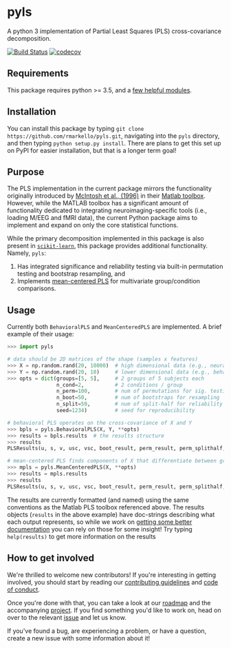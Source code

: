 # pyls
A python 3 implementation of Partial Least Squares (PLS) cross-covariance decomposition.

[![Build Status](https://travis-ci.org/rmarkello/pyls.svg?branch=master)](https://travis-ci.org/rmarkello/pyls)
[![codecov](https://codecov.io/gh/rmarkello/pyls/branch/master/graph/badge.svg)](https://codecov.io/gh/rmarkello/pyls)

## Requirements
This package requires python >= 3.5, and a [few helpful modules](https://github.com/rmarkello/pyls/blob/master/requirements.txt).

## Installation
You can install this package by typing `git clone https://github.com/rmarkello/pyls.git`, navigating into the `pyls` directory, and then typing `python setup.py install`. There are plans to get this set up on PyPI for easier installation, but that is a longer term goal!

## Purpose
The PLS implementation in the current package mirrors the functionality originally introduced by [McIntosh et al., (1996)](https://www.ncbi.nlm.nih.gov/pubmed/9345485) in their [Matlab toolbox](https://www.rotman-baycrest.on.ca/index.php?section=84). However, while the MATLAB toolbox has a significant amount of functionality dedicated to integrating neuroimaging-specific tools (i.e., loading M/EEG and fMRI data), the current Python package aims to implement and expand on only the core statistical functions.

While the primary decomposition implemented in this package is also present in [`scikit-learn`](`sklearn.cross_decomposition.PLSSVD`), this package provides additional functionality. Namely, `pyls`:

1. Has integrated significance and reliability testing via built-in permutation testing and bootstrap resampling, and
2. Implements [mean-centered PLS](https://www.ncbi.nlm.nih.gov/pubmed/20656037) for multivariate group/condition comparisons.

## Usage
Currently both `BehavioralPLS` and `MeanCenteredPLS` are implemented. A brief example of their usage:

```python
>>> import pyls

# data should be 2D matrices of the shape (samples x features)
>>> X = np.random.rand(20, 10000)  # high dimensional data (e.g., neural)
>>> Y = np.random.rand(20, 10)     # lower dimensional data (e.g., behavioral)
>>> opts = dict(groups=[5, 5],     # 2 groups of 5 subjects each
                n_cond=2,          # 2 conditions / group
                n_perm=100,        # num of permutations for sig. testing
                n_boot=50,         # num of bootstraps for resampling
                n_split=50,        # num of split-half for reliability testing
                seed=1234)         # seed for reproducibility

# behavioral PLS operates on the cross-covariance of X and Y
>>> bpls = pyls.BehavioralPLS(X, Y, **opts)
>>> results = bpls.results  # the results structure
>>> results
PLSResults(u, s, v, usc, vsc, boot_result, perm_result, perm_splithalf, inputs, s_varexp)

# mean-centered PLS finds components of X that differentiate between groups/conditions
>>> mpls = pyls.MeanCenteredPLS(X, **opts)
>>> results = mpls.results
>>> results
PLSResults(u, s, v, usc, vsc, boot_result, perm_result, perm_splithalf, inputs, s_varexp)
```

The results are currently formatted (and named) using the same conventions as the Matlab PLS toolbox referenced above. The results objects (`results` in the above example) have doc-strings describing what each output represents, so while we work on [getting some better documentation](https://github.com/rmarkello/pyls/issues/19) you can rely on those for some insight! Try typing `help(results)` to get more information on the results 

## How to get involved
We're thrilled to welcome new contributors! If you're interesting in getting involved, you should start by reading our [contributing guidelines](https://github.com/rmarkello/pyls/blob/master/CONTRIBUTING.md) and [code of conduct](https://github.com/rmarkello/pyls/blob/master/Code_of_Conduct.md).

Once you're done with that, you can take a look at our [roadmap](https://github.com/rmarkello/pyls/issues/26) and the accompanying [project](https://github.com/rmarkello/pyls/projects/1). If you find something you'd like to work on, head on over to the relevant [issue](https://github.com/rmarkello/pyls/issues) and let us know.

If you've found a bug, are experiencing a problem, or have a question, create a new issue with some information about it!
